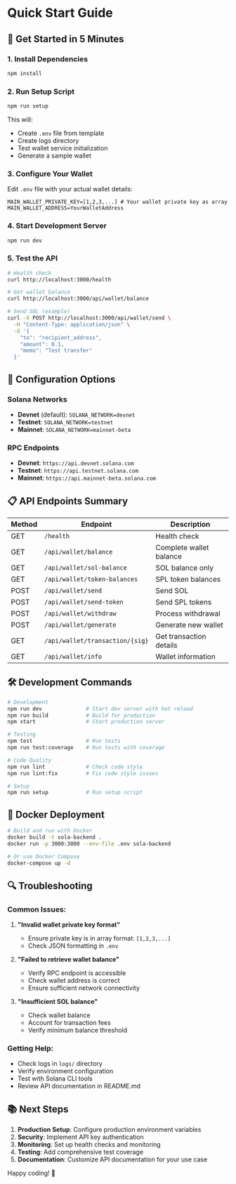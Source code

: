 # Quick Start Guide

## 🚀 Get Started in 5 Minutes

### 1. Install Dependencies
```bash
npm install
```

### 2. Run Setup Script
```bash
npm run setup
```
This will:
- Create `.env` file from template
- Create logs directory
- Test wallet service initialization
- Generate a sample wallet

### 3. Configure Your Wallet
Edit `.env` file with your actual wallet details:
```env
MAIN_WALLET_PRIVATE_KEY=[1,2,3,...] # Your wallet private key as array
MAIN_WALLET_ADDRESS=YourWalletAddress
```

### 4. Start Development Server
```bash
npm run dev
```

### 5. Test the API
```bash
# Health check
curl http://localhost:3000/health

# Get wallet balance
curl http://localhost:3000/api/wallet/balance

# Send SOL (example)
curl -X POST http://localhost:3000/api/wallet/send \
  -H "Content-Type: application/json" \
  -d '{
    "to": "recipient_address",
    "amount": 0.1,
    "memo": "Test transfer"
  }'
```

## 🔧 Configuration Options

### Solana Networks
- **Devnet** (default): `SOLANA_NETWORK=devnet`
- **Testnet**: `SOLANA_NETWORK=testnet`  
- **Mainnet**: `SOLANA_NETWORK=mainnet-beta`

### RPC Endpoints
- **Devnet**: `https://api.devnet.solana.com`
- **Testnet**: `https://api.testnet.solana.com`
- **Mainnet**: `https://api.mainnet-beta.solana.com`

## 📋 API Endpoints Summary

| Method | Endpoint | Description |
|--------|----------|-------------|
| GET | `/health` | Health check |
| GET | `/api/wallet/balance` | Complete wallet balance |
| GET | `/api/wallet/sol-balance` | SOL balance only |
| GET | `/api/wallet/token-balances` | SPL token balances |
| POST | `/api/wallet/send` | Send SOL |
| POST | `/api/wallet/send-token` | Send SPL tokens |
| POST | `/api/wallet/withdraw` | Process withdrawal |
| POST | `/api/wallet/generate` | Generate new wallet |
| GET | `/api/wallet/transaction/{sig}` | Get transaction details |
| GET | `/api/wallet/info` | Wallet information |

## 🛠️ Development Commands

```bash
# Development
npm run dev              # Start dev server with hot reload
npm run build            # Build for production
npm start                # Start production server

# Testing
npm test                 # Run tests
npm run test:coverage    # Run tests with coverage

# Code Quality
npm run lint             # Check code style
npm run lint:fix         # Fix code style issues

# Setup
npm run setup            # Run setup script
```

## 🐳 Docker Deployment

```bash
# Build and run with Docker
docker build -t sola-backend .
docker run -p 3000:3000 --env-file .env sola-backend

# Or use Docker Compose
docker-compose up -d
```

## 🔍 Troubleshooting

### Common Issues:

1. **"Invalid wallet private key format"**
   - Ensure private key is in array format: `[1,2,3,...]`
   - Check JSON formatting in `.env`

2. **"Failed to retrieve wallet balance"**
   - Verify RPC endpoint is accessible
   - Check wallet address is correct
   - Ensure sufficient network connectivity

3. **"Insufficient SOL balance"**
   - Check wallet balance
   - Account for transaction fees
   - Verify minimum balance threshold

### Getting Help:
- Check logs in `logs/` directory
- Verify environment configuration
- Test with Solana CLI tools
- Review API documentation in README.md

## 📚 Next Steps

1. **Production Setup**: Configure production environment variables
2. **Security**: Implement API key authentication
3. **Monitoring**: Set up health checks and monitoring
4. **Testing**: Add comprehensive test coverage
5. **Documentation**: Customize API documentation for your use case

Happy coding! 🎉
